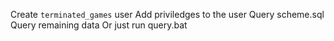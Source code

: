 Create `terminated_games` user
Add priviledges to the user
Query scheme.sql
Query remaining data
Or just run query.bat